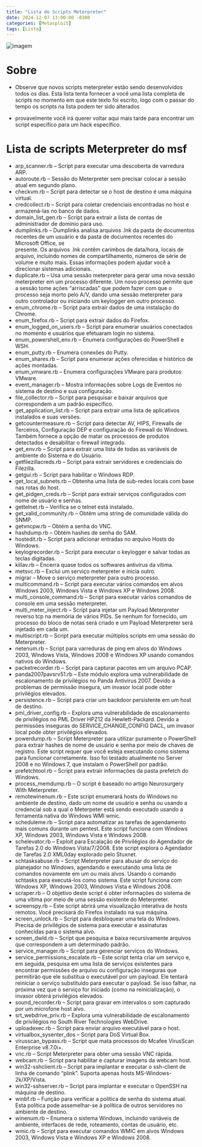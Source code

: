 ```yaml
---
title: "Lista de Scripts Meterpreter"
date: 2024-12-07 13:00:00 -0300
categories: [Metasploit]
tags: [Lista]
---
```


![imagem](https://i.pinimg.com/736x/c4/12/3e/c4123ed77620f4d1a3b234986c79303b.jpg)

# Sobre
* Observe que novos scripts meterpreter estão sendo desenvolvidos todos os dias.
  Esta lista tenta fornecer a você uma lista completa de scripts no momento em que este texto foi escrito,
  logo com o passar do tempo os scripts na lista podem ter sido alterados

 * provavelmente você irá querer voltar aqui mais tarde para encontrar um script específico para um hack específico.

# Lista de scripts Meterpreter do msf
* arp_scanner.rb – Script para executar uma descoberta de varredura ARP. 
* autoroute.rb – Sessão do Meterpreter sem precisar colocar a sessão atual em segundo plano. 
* checkvm.rb – Script para detectar se o host de destino é uma máquina virtual. 
* credcollect.rb – Script para coletar credenciais encontradas no host e armazená-las no banco de dados. 
* domain_list_gen.rb – Script para extrair a lista de contas de administrador de domínio para uso. 
* dumplinks.rb – Dumplinks analisa arquivos .lnk da pasta de documentos recentes de um usuário e da pasta de documentos recentes do Microsoft Office, se       
  presente. Os arquivos .lnk contêm carimbos de data/hora, locais de arquivo, incluindo nomes de compartilhamento, números de série de volume e muito mais. Essas 
  informações podem ajudar você a direcionar sistemas adicionais. 
* duplicate.rb – Usa uma sessão meterpreter para gerar uma nova sessão meterpreter em um processo diferente. Um novo processo permite que a sessão tome ações 
  “arriscadas” que podem fazer com que o processo seja morto pelo A/V, dando uma sessão meterpreter para outro controlador ou iniciando um keylogger em outro 
  processo.
* enum_chrome.rb – Script para extrair dados de uma instalação do Chrome.
* enum_firefox.rb – Script para extrair dados do Firefox.
* enum_logged_on_users.rb – Script para enumerar usuários conectados no momento e usuários que efetuaram login no sistema.
* enum_powershell_env.rb – Enumera configurações do PowerShell e WSH.
* enum_putty.rb – Enumera conexões do Putty.
* enum_shares.rb – Script para enumerar ações oferecidas e histórico de ações montadas.
* enum_vmware.rb – Enumera configurações VMware para produtos VMware.
* event_manager.rb – Mostra informações sobre Logs de Eventos no sistema de destino e sua configuração.
* file_collector.rb – Script para pesquisar e baixar arquivos que correspondem a um padrão específico.
* get_application_list.rb – Script para extrair uma lista de aplicativos instalados e suas versões.
* getcountermeasure.rb – Script para detectar AV, HIPS, Firewalls de Terceiros, Configuração DEP e configuração do Firewall do Windows. Também fornece a opção de   matar os processos de produtos detectados e desabilitar o firewall integrado.
* get_env.rb – Script para extrair uma lista de todas as variáveis ​​de ambiente do Sistema e do Usuário.
* getfilezillacreds.rb – Script para extrair servidores e credenciais do Filezilla.
* getgui.rb – Script para habilitar o Windows RDP.
* get_local_subnets.rb – Obtenha uma lista de sub-redes locais com base nas rotas do host.
* get_pidgen_creds.rb – Script para extrair serviços configurados com nome de usuário e senhas.
* gettelnet.rb – Verifica se o telnet está instalado.
* get_valid_community.rb – Obtém uma string de comunidade válida do SNMP.
* getvncpw.rb – Obtém a senha do VNC.
* hashdump.rb – Obtém hashes de senha do SAM.
* hostedit.rb – Script para adicionar entradas no arquivo Hosts do Windows.
* keylogrecorder.rb – Script para executar o keylogger e salvar todas as teclas digitadas.
* killav.rb – Encerra quase todos os softwares antivírus da vítima.
* metsvc.rb – Exclui um serviço meterpreter e inicia outro.
* migrar – Move o serviço meterpreter para outro processo.
* multicommand.rb – Script para executar vários comandos em alvos Windows 2003, Windows Vista e Windows XP e Windows 2008.
* multi_console_command.rb – Script para executar vários comandos de console em uma sessão meterpreter.
* multi_meter_inject.rb – Script para injetar um Payload Meterpreter reverso tcp na memória de vários PIDs. Se nenhum for fornecido, um processo do bloco de notas será criado e um Payload Meterpreter será injetado em cada um.
* multiscript.rb – Script para executar múltiplos scripts em uma sessão do Meterpreter.
* netenum.rb – Script para varreduras de ping em alvos do Windows 2003, Windows Vista, Windows 2008 e Windows XP usando comandos nativos do Windows.
* packetrecorder.rb – Script para capturar pacotes em um arquivo PCAP.
* panda2007pavsrv51.rb – Este módulo explora uma vulnerabilidade de escalonamento de privilégios no Panda Antivirus 2007. Devido a problemas de permissão insegura, um invasor local pode obter privilégios elevados.
* persistence.rb – Script para criar um backdoor persistente em um host de destino.
* pml_driver_config.rb – Explora uma vulnerabilidade de escalonamento de privilégios no PML Driver HPZ12 da Hewlett-Packard. Devido a permissões inseguras do 
  SERVICE_CHANGE_CONFIG DACL, um invasor local pode obter privilégios elevados.
* powerdump.rb – Script Meterpreter para utilizar puramente o PowerShell para extrair hashes de nome de usuário e senha por meio de chaves de registro. Este 
  script requer que você esteja executando como sistema para funcionar corretamente. Isso foi testado atualmente no Server 2008 e no Windows 7, que instalam o 
  PowerShell por padrão.
* prefetchtool.rb – Script para extrair informações da pasta prefetch do Windows.
* process_memdump.rb – O script é baseado no artigo Neurosurgery With Meterpreter.
* remotewinenum.rb – Este script enumerará hosts do Windows no ambiente de destino, dado um nome de usuário e senha ou usando a credencial sob a qual o 
  Meterpeter está sendo executado usando a ferramenta nativa do Windows WMI wmic.
* scheduleme.rb – Script para automatizar as tarefas de agendamento mais comuns durante um pentest. Este script funciona com Windows XP, Windows 2003, Windows 
  Vista e Windows 2008.
* schelevator.rb – Exploit para Escalação de Privilégios do Agendador de Tarefas 2.0 do Windows Vista/7/2008. Este script explora o Agendador de Tarefas 2.0 
  XML0day explorado pelo Stuxnet.
* schtasksabuse.rb – Script Meterpreter para abusar do serviço do planejador no Windows, agendando e executando uma lista de comandos novamente em um ou mais 
  alvos. Usando o comando schtasks para executá-los como sistema. Este script funciona com Windows XP, Windows 2003, Windows Vista e Windows 2008.
* scraper.rb – O objetivo deste script é obter informações do sistema de uma vítima por meio de uma sessão existente do Meterpreter.
* screenspy.rb – Este script abrirá uma visualização interativa de hosts remotos. Você precisará do Firefox instalado na sua máquina.
* screen_unlock.rb – Script para desbloquear uma tela do Windows. Precisa de privilégios de sistema para executar e assinaturas conhecidas para o sistema alvo.
* screen_dwld.rb – Script que pesquisa e baixa recursivamente arquivos que correspondem a um determinado padrão.
* service_manager.rb – Script para gerenciar serviços do Windows.
* service_permissions_escalate.rb – Este script tenta criar um serviço e, em seguida, pesquisa em uma lista de serviços existentes para encontrar permissões de 
  arquivo ou configuração inseguras que permitirão que ele substitua o executável por um payload. Ele tentará reiniciar o serviço substituído para executar o 
  payload. Se isso falhar, na próxima vez que o serviço for iniciado (como na reinicialização), o invasor obterá privilégios elevados.
* sound_recorder.rb – Script para gravar em intervalos o som capturado por um microfone host alvo.
* srt_webdrive_priv.rb – Explora uma vulnerabilidade de escalonamento de privilégios no South River Technologies WebDrive.
* uploadexec.rb – Script para enviar arquivo executável para o host.
* virtualbox_sysenter_dos – Script para DoS Virtual Box.
* virusscan_bypass.rb – Script que mata processos do Mcafee VirusScan Enterprise v8.7.0i+.
* vnc.rb – Script Meterpreter para obter uma sessão VNC rápida.
* webcam.rb – Script para habilitar e capturar imagens da webcam host.
* win32-sshclient.rb – Script para implantar e executar o ssh-client de linha de comando “plink”. Suporta apenas hosts MS-Windows-2k/XP/Vista.
* win32-sshserver.rb – Script para implantar e executar o OpenSSH na máquina de destino.
* winbf.rb – Função para verificar a política de senha do sistema atual. Esta política pode assemelhar-se à política de outros servidores no ambiente de destino.
* winenum.rb – Enumera o sistema Windows, incluindo variáveis ​​de ambiente, interfaces de rede, roteamento, contas de usuário, etc.
* wmic.rb – Script para executar comandos WMIC em alvos Windows 2003, Windows Vista e Windows XP e Windows 2008.
